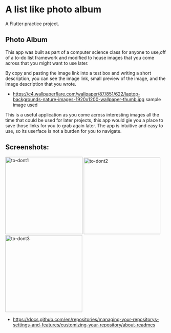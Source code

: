 # A list like photo album

A Flutter practice project.

## Photo Album

This app was built as part of a computer science class for anyone to use,off of a to-do list framework and modified to house images that you come across that you might want to use later. 

By copy and pasting the image link into a test box and writing a short description, you can see the image link, small preview of the image, 
and the image description that you wrote. 

* https://c4.wallpaperflare.com/wallpaper/87/851/622/laptop-backgrounds-nature-images-1920x1200-wallpaper-thumb.jpg
sample image used

This is a useful application as you come across interesting images all the time that could be used for later projects, this app would gie you a place to save those links for you to grab again later. The app is intuitive and easy to use, so its userface is not a burden for you to navigate. 


## Screenshots:





<img width="241" alt="to-dont1" src="https://user-images.githubusercontent.com/89748025/189260791-ae38e7c4-5e5a-469b-9053-6c9f20328209.png">


<img width="239" alt="to-dont2" src="https://user-images.githubusercontent.com/89748025/189260816-389c256d-9ba0-4906-ae14-86a87a7da469.png">


<img width="240" alt="to-dont3" src="https://user-images.githubusercontent.com/89748025/189260828-94e708a7-5256-4641-a159-a39822afd831.png">


* <https://docs.github.com/en/repositories/managing-your-repositorys-settings-and-features/customizing-your-repository/about-readmes>


